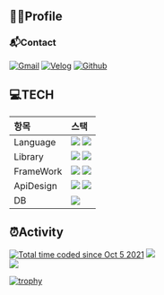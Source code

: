 ## 💁‍♂️Profile

### 📬Contact
[![Gmail](http://img.shields.io/badge/-Gmail-EA4335?style=flat&logo=Gmail&logoColor=white&link=devfrank9@gmail.com)](mailto:devfrank9@gmail.com)
[![Velog](http://img.shields.io/badge/-Velog-20C997?style=flat&logo=Velog&link=https://velog.io/@devfrank9&logoColor=white)](https://velog.io/@devfrank9)
[![Github](http://img.shields.io/badge/-Github-181717?style=flat&logo=Github&link=https://github.com/DevFrank9&logoColor=white)](https://github.com/DevFrank9)

## 💻TECH

|항목|스택|
|:--|:--|
|Language|<img src="https://img.shields.io/badge/JavaScript-F7DF1E?style=for-the-badge&logo=JavaScript&logoColor=black"> <img src="https://img.shields.io/badge/typescript-3178C6?style=for-the-badge&logo=typescript&logoColor=white">
|Library|<img src="https://img.shields.io/badge/react-61DAFB?style=for-the-badge&logo=react&logoColor=black"> <img src="https://img.shields.io/badge/styled components-DB7093?style=for-the-badge&logo=styled-components&logoColor=white">|
|FrameWork| <img src="https://img.shields.io/badge/express-339933?style=for-the-badge&logo=express&logoColor=white"> <img src="https://img.shields.io/badge/Next.js-000000?style=for-the-badge&logo=Next.js&logoColor=white">|
|ApiDesign|<img src="https://img.shields.io/badge/GraphQL-311C87?style=for-the-badge&logo=Apollo GraphQL&logoColor=white"> <img src="https://img.shields.io/badge/RestAPI-9cf?style=for-the-badge">|
|DB|<img src="https://img.shields.io/badge/mongoDB-47A248?style=for-the-badge&logo=MongoDB&logoColor=white">|

## ⏰Activity

<a href="https://wakatime.com/@fab11908-f2ab-4476-8057-2f6505465ffb"><img src="https://wakatime.com/badge/user/fab11908-f2ab-4476-8057-2f6505465ffb.svg" alt="Total time coded since Oct 5 2021" /></a>
<a href="https://hits.seeyoufarm.com">
<img src="https://hits.seeyoufarm.com/api/count/incr/badge.svg?url=https%3A%2F%2Fgithub.com%2FDevFrank9%2Fhit-counter&count_bg=%2379C83D&title_bg=%23555555&icon=&icon_color=%23E7E7E7&title=hits&edge_flat=false"/>
</a>  
<a href="https://wakatime.com"><img src="https://wakatime.com/share/@DevFrank9/64fb2e87-2112-45b9-9aa2-fa10e3fefb2c.png" /></a>  
  
[![trophy](https://github-profile-trophy.vercel.app/?username=devfrank9&theme=onedark&column=-1)](https://github.com/ryo-ma/github-profile-trophy)

<!-- 
<img src="https://capsule-render.vercel.app/api?type=waving&color=gradient&customColorList=0,2,2,5,30&height=200&text=Introduce">
-->
